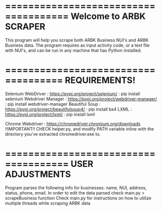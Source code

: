 
=====================================
      Welcome to ARBK SCRAPER
=====================================

This program will help you scrape both ARBK Business NUI's and ARBK Business data.
The program requires as input activity code, or a text file with NUI's, and can be run in any machine that has Python installed. 

====================================
            REQUIREMENTS!
====================================
Selenium WebDriver : https://pypi.org/project/selenium/ : pip install selenium
Webdriver Manager : https://pypi.org/project/webdriver-manager/ : pip install webdriver-manager
Beautiful Soup : https://pypi.org/project/beautifulsoup4/ : pip install bs4
LXML : https://pypi.org/project/lxml/ : pip install lxml

Chrome Webdriver : https://chromedriver.chromium.org/downloads !!IMPORTANT!! CHECK helper.py, and modify PATH variable inline with the directory you've extracted chromedriver.exe to.


=====================================
          USER ADJUSTMENTS
=====================================
Program parses the following info for businesses: name, NUI, address, status, phone, email. In order to edit the data parsed check main.py > scrapeBusiness function
Check main.py for instructions on how to utilize multiple threads while scraping ARBK data
